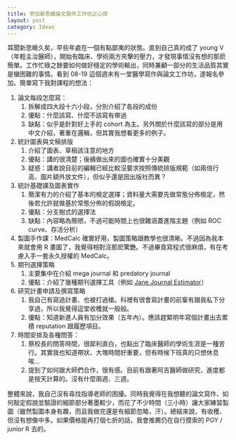 ```yaml
---
title: 參加新思維論文寫作工作坊之心得
layout: post
category: Ideas
---
```

耳聞新思維久矣，早些年處在一個有點鄙夷的狀態。直到自己真的成了 young V （年輕主治醫師），開始有臨床、學術兩方夾擊的壓力，才發現事情沒有想的那麽簡單。工作忙碌之餘要如何做好穩定的學術輸出，同時兼顧一部分的生活品質其實是蠻困難的事情。看到 08-19 這個週末有一堂醫學寫作與論文工作坊，遂報名參加。簡單寫下我對課程的想法：

1. 論文每段怎麼寫：
	1. 拆解成四大段十六小段，分別介紹了各段的成份
	2. 優點：什麼該寫、什麼不該寫有帶過
	3. 缺點：似乎是針對好上手的 cohort 為主。另外關於什麼該寫的部分是用中文介紹，著重在邏輯，但其實我想看更多的例子。
2. 統計圖表與文稿排版
	1. 介紹了圖表、草稿該注意的地方
	2. 優點：講的很清楚；後續做出來的圖也確實十分美觀
	3. 疑惑：講者說目前的編輯已經比較沒要求按照傳統排版規範（如兩倍行高、圖片額外放文件），但似乎還是因出版社而異？
3. 統計基礎課及圖表實作
	1. 簡潔有力的介紹了基本的檢定選擇；資料量大需要先做常態分佈檢定，然後若允許就做基於常態分佈的假說檢定。
	2. 優點：分支樹式的選擇法
	3. 缺點：內容略為簡陋，不過可能時間上也很難涵蓋進階主題（例如 ROC curve、存活分析）
4. 製圖手作課：MedCalc 確實好用，製圖策略跟教學也很清晰。不過因為我本來就會用 R 畫圖了，我覺得相對沒那麽驚艷。不過畢竟寫程式很麻煩，有在考慮入手一套永久授權的 MedCalc。
5. 期刊選擇策略
	1. 主要集中在介紹 mega journal 和 predatory journal
	2. 優點：介紹了幾種期刊選擇工具（例如 [Jane Journal Estimator](https://jane.biosemantics.org)）
6. 研究計畫申請及撰寫策略
	1. 我自己有寫過計畫、也被打過槍。科裡有很會寫計畫的前輩有跟我私下分享過，所以我覺得這堂收穫就一般般。
	2. 優點：知道新進人員有加分效果（五年內）。應該趕緊明年寫個計畫出去累積 reputation 跟履歷項目。
7. 時間安排及各種問答：
	1. 蔡校長的問答時間，很犀利直白，也點出了臨床醫師的學術生涯是一種苦行。其實我也知道帶狀、大塊時間好重要，但有時候下班真的只想休息唉...
	2. 提到了如何跟大師們合作，很有感。目前有跟著阿吉醫師做研究，進度都是按天計算的。沒有什麼兩週、三週。

整體來說，我自己沒有尋找指導老師的困擾。同時我覺得在我想聽的論文寫作、如何敲定假說並驗證的細節部分著墨較少，而花了不少時間（三小時）讓大家練習製圖（雖然製圖本身有趣，而且我做完還是有細節忽略，汗）。總結來說，有收穫、但沒有想像中多。如果價格能再打個七折的話，我會推薦仍在自行摸索的 PGY / junior R 去的。